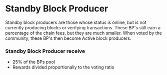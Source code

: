# Standby Block Producer

Standby block producers are those whose status is online, but is not currently producing blocks or verifying transactions. These BP's still earn a percentage of the chain fees, but they are much smaller. When voted by the community, these BP's then become Active block producers.



### **Standby Block Producer receive**

* 25% of the BPs pool
* Rewards divided proportionally to the voting ratio
